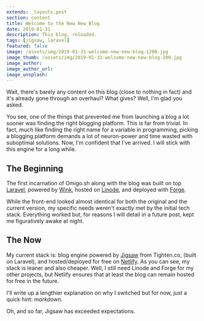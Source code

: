 ```yaml
---
extends: _layouts.post
section: content
title: Welcome to the New New Blog
date: 2019-01-31
description: This blog, reloaded.
tags: [jigsaw, laravel]
featured: false
image: /assets/img/2019-01-31-welcome-new-new-blog-1200.jpg
image_thumb: /assets/img/2019-01-31-welcome-new-new-blog-200.jpg
image_author:
image_author_url:
image_unsplash:
---
```


Wait, there's barely any content on this blog (close to nothing in fact) and it's already gone through an overhaul? What gives? Well, I'm glad you asked.

You see, one of the things that prevented me from launching a blog a lot sooner was finding the right blogging platform. This is far from trivial. In fact, much like finding the right name for a variable in programming, picking a blogging platform demands a lot of neuron-power and time wasted with suboptimal solutions. Now, I'm confident that I've arrived. I will stick with this engine for a long while.

## The Beginning

The first incarnation of Omigo.sh along with the blog was built on top [Laravel](https://laravel.com/), powered by [Wink](https://wink.themsaid.com/), hosted on [Linode](https://www.linode.com/), and deployed with [Forge](https://forge.laravel.com/).

While the front-end looked almost identical for both the original and the current version, my specific needs weren't exactly met by the initial tech stack. Everything worked but, for reasons I will detail in a future post, kept me figuratively awake at night.  

## The Now

My current stack is: blog engine powered by [Jigsaw](https://jigsaw.tighten.co/) from Tighten.co, (built on Laravel), and hosted/deployed for free on [Netlify](https://www.netlify.com/). As you can see, my stack is leaner and also cheaper. Well, I still need Linode and Forge for my other projects, but Netlify ensures that at least the blog can remain hosted for free in the future.

I'll write up a lengthier explanation on why I switched but for now, just a quick hint: _markdown_.

Oh, and so far, Jigsaw has exceeded expectations.